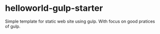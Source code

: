 # helloworld-gulp-starter
Simple template for static web site using gulp. With focus on good pratices of gulp.
